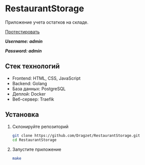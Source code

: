 # RestaurantStorage

Приложение учета остатков на складе.

<a href="http://213.108.20.206:3000/login.html">Протестировать</a>

***Username: admin***

***Password: admin***

## Стек технологий
- Frontend: HTML, CSS, JavaScript
- Backend: Golang
- База данных: PostgreSQL
- Деплой: Docker
- Веб-сервер: Traefik

## Установка

1) Склонируйте репозиторий
   ```bash
   git clone https://github.com/Dragzet/RestaurantStorage.git
   cd RestaurantStorage
   ```
2) Запустите приложение
    ```bash
   make
    ```
